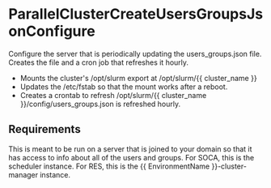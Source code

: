 ParallelClusterCreateUsersGroupsJsonConfigure
=========

Configure the server that is periodically updating the users_groups.json file.
Creates the file and a cron job that refreshes it hourly.

* Mounts the cluster's /opt/slurm export at /opt/slurm/{{ cluster_name }}
* Updates the /etc/fstab so that the mount works after a reboot.
* Creates a crontab to refresh /opt/slurm/{{ cluster_name }}/config/users_groups.json is refreshed hourly.

Requirements
------------

This is meant to be run on a server that is joined to your domain so that it
has access to info about all of the users and groups.
For SOCA, this is the scheduler instance.
For RES, this is the {{ EnvironmentName }}-cluster-manager instance.

